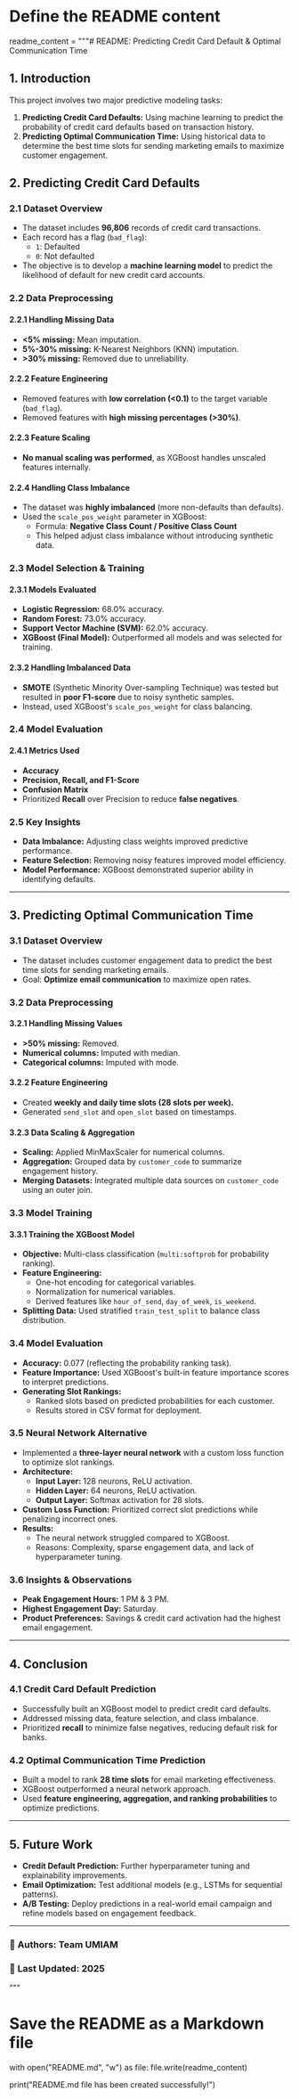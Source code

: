 # Define the README content
readme_content = """# README: Predicting Credit Card Default & Optimal Communication Time

## 1. Introduction
This project involves two major predictive modeling tasks:
1. **Predicting Credit Card Defaults:** Using machine learning to predict the probability of credit card defaults based on transaction history.
2. **Predicting Optimal Communication Time:** Using historical data to determine the best time slots for sending marketing emails to maximize customer engagement.

## 2. Predicting Credit Card Defaults

### 2.1 Dataset Overview
- The dataset includes **96,806** records of credit card transactions.
- Each record has a flag (`bad_flag`):
  - `1`: Defaulted
  - `0`: Not defaulted
- The objective is to develop a **machine learning model** to predict the likelihood of default for new credit card accounts.

### 2.2 Data Preprocessing
#### 2.2.1 Handling Missing Data
- **<5% missing:** Mean imputation.
- **5%-30% missing:** K-Nearest Neighbors (KNN) imputation.
- **>30% missing:** Removed due to unreliability.

#### 2.2.2 Feature Engineering
- Removed features with **low correlation (<0.1)** to the target variable (`bad_flag`).
- Removed features with **high missing percentages (>30%)**.

#### 2.2.3 Feature Scaling
- **No manual scaling was performed**, as XGBoost handles unscaled features internally.

#### 2.2.4 Handling Class Imbalance
- The dataset was **highly imbalanced** (more non-defaults than defaults).
- Used the `scale_pos_weight` parameter in XGBoost:
  - Formula: **Negative Class Count / Positive Class Count**
  - This helped adjust class imbalance without introducing synthetic data.

### 2.3 Model Selection & Training
#### 2.3.1 Models Evaluated
- **Logistic Regression:** 68.0% accuracy.
- **Random Forest:** 73.0% accuracy.
- **Support Vector Machine (SVM):** 62.0% accuracy.
- **XGBoost (Final Model):** Outperformed all models and was selected for training.

#### 2.3.2 Handling Imbalanced Data
- **SMOTE** (Synthetic Minority Over-sampling Technique) was tested but resulted in **poor F1-score** due to noisy synthetic samples.
- Instead, used XGBoost's `scale_pos_weight` for class balancing.

### 2.4 Model Evaluation
#### 2.4.1 Metrics Used
- **Accuracy**
- **Precision, Recall, and F1-Score**
- **Confusion Matrix**
- Prioritized **Recall** over Precision to reduce **false negatives**.

### 2.5 Key Insights
- **Data Imbalance:** Adjusting class weights improved predictive performance.
- **Feature Selection:** Removing noisy features improved model efficiency.
- **Model Performance:** XGBoost demonstrated superior ability in identifying defaults.

---

## 3. Predicting Optimal Communication Time

### 3.1 Dataset Overview
- The dataset includes customer engagement data to predict the best time slots for sending marketing emails.
- Goal: **Optimize email communication** to maximize open rates.

### 3.2 Data Preprocessing
#### 3.2.1 Handling Missing Values
- **>50% missing:** Removed.
- **Numerical columns:** Imputed with median.
- **Categorical columns:** Imputed with mode.

#### 3.2.2 Feature Engineering
- Created **weekly and daily time slots (28 slots per week).**
- Generated `send_slot` and `open_slot` based on timestamps.

#### 3.2.3 Data Scaling & Aggregation
- **Scaling:** Applied MinMaxScaler for numerical columns.
- **Aggregation:** Grouped data by `customer_code` to summarize engagement history.
- **Merging Datasets:** Integrated multiple data sources on `customer_code` using an outer join.

### 3.3 Model Training
#### 3.3.1 Training the XGBoost Model
- **Objective:** Multi-class classification (`multi:softprob` for probability ranking).
- **Feature Engineering:**
  - One-hot encoding for categorical variables.
  - Normalization for numerical variables.
  - Derived features like `hour_of_send`, `day_of_week`, `is_weekend`.
- **Splitting Data:** Used stratified `train_test_split` to balance class distribution.

### 3.4 Model Evaluation
- **Accuracy:** 0.077 (reflecting the probability ranking task).
- **Feature Importance:** Used XGBoost's built-in feature importance scores to interpret predictions.
- **Generating Slot Rankings:**
  - Ranked slots based on predicted probabilities for each customer.
  - Results stored in CSV format for deployment.

### 3.5 Neural Network Alternative
- Implemented a **three-layer neural network** with a custom loss function to optimize slot rankings.
- **Architecture:**
  - **Input Layer:** 128 neurons, ReLU activation.
  - **Hidden Layer:** 64 neurons, ReLU activation.
  - **Output Layer:** Softmax activation for 28 slots.
- **Custom Loss Function:** Prioritized correct slot predictions while penalizing incorrect ones.
- **Results:**
  - The neural network struggled compared to XGBoost.
  - Reasons: Complexity, sparse engagement data, and lack of hyperparameter tuning.

### 3.6 Insights & Observations
- **Peak Engagement Hours:** 1 PM & 3 PM.
- **Highest Engagement Day:** Saturday.
- **Product Preferences:** Savings & credit card activation had the highest email engagement.

---

## 4. Conclusion
### 4.1 Credit Card Default Prediction
- Successfully built an XGBoost model to predict credit card defaults.
- Addressed missing data, feature selection, and class imbalance.
- Prioritized **recall** to minimize false negatives, reducing default risk for banks.

### 4.2 Optimal Communication Time Prediction
- Built a model to rank **28 time slots** for email marketing effectiveness.
- XGBoost outperformed a neural network approach.
- Used **feature engineering, aggregation, and ranking probabilities** to optimize predictions.

---

## 5. Future Work
- **Credit Default Prediction:** Further hyperparameter tuning and explainability improvements.
- **Email Optimization:** Test additional models (e.g., LSTMs for sequential patterns).
- **A/B Testing:** Deploy predictions in a real-world email campaign and refine models based on engagement feedback.

---

### 📌 **Authors:** Team UMIAM
### 📅 **Last Updated:** 2025
"""

# Save the README as a Markdown file
with open("README.md", "w") as file:
    file.write(readme_content)

print("README.md file has been created successfully!")

